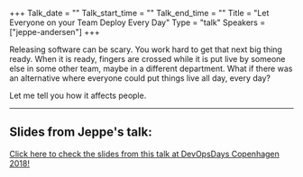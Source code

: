 +++
Talk_date = ""
Talk_start_time = ""
Talk_end_time = ""
Title = "Let Everyone on your Team Deploy Every Day"
Type = "talk"
Speakers = ["jeppe-andersen"]
+++

Releasing software can be scary. You work hard to get that next big thing ready. When it is ready, fingers are crossed while it is put live by someone else in some other team, maybe in a different department. What if there was an alternative where everyone could put things live all day, every day?

Let me tell you how it affects people.

<hr>

<h2>Slides from Jeppe's talk:</h2>

[Click here to check the slides from this talk at DevOpsDays Copenhagen 2018!](https://drive.google.com/open?id=1nHVGk1VbIMAU9xE-VI73uC3I6PsvoiUQ)
